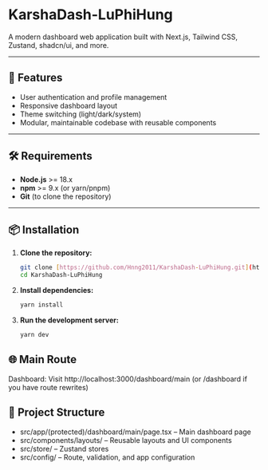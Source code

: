 # KarshaDash-LuPhiHung

A modern dashboard web application built with Next.js, Tailwind CSS, Zustand, shadcn/ui, and more.

---

## 🚀 Features

- User authentication and profile management
- Responsive dashboard layout
- Theme switching (light/dark/system)
- Modular, maintainable codebase with reusable components

---

## 🛠 Requirements

- **Node.js** >= 18.x
- **npm** >= 9.x (or yarn/pnpm)
- **Git** (to clone the repository)

---

## 📦 Installation

1. **Clone the repository:**

   ```bash
   git clone [https://github.com/Hnng2011/KarshaDash-LuPhiHung.git](https://github.com/Hnng2011/KarshaDash-LuPhiHung.git)
   cd KarshaDash-LuPhiHung
   ```

2. **Install dependencies:**

   ```bash
   yarn install
   ```

3. **Run the development server:**

   ```bash
   yarn dev
   ```

## 🌐 Main Route

Dashboard:
Visit http://localhost:3000/dashboard/main
(or /dashboard if you have route rewrites)

## 📁 Project Structure

- src/app/(protected)/dashboard/main/page.tsx – Main dashboard page
- src/components/layouts/ – Reusable layouts and UI components
- src/store/ – Zustand stores
- src/config/ – Route, validation, and app configuration
